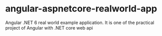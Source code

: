 # angular-aspnetcore-realworld-app
Angular .NET 6 real world example application. It is one of the practical project of Angular with .NET core web api 
